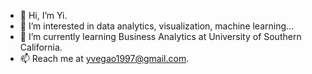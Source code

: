 - 👋 Hi, I’m Yi.
- 👀 I’m interested in data analytics, visualization, machine learning...
- 🌱 I’m currently learning Business Analytics at University of Southern California.
- 📫 Reach me at yvegao1997@gmail.com.

<!---
yigao7/yigao7 is a ✨ special ✨ repository because its `README.md` (this file) appears on your GitHub profile.
You can click the Preview link to take a look at your changes.
--->
